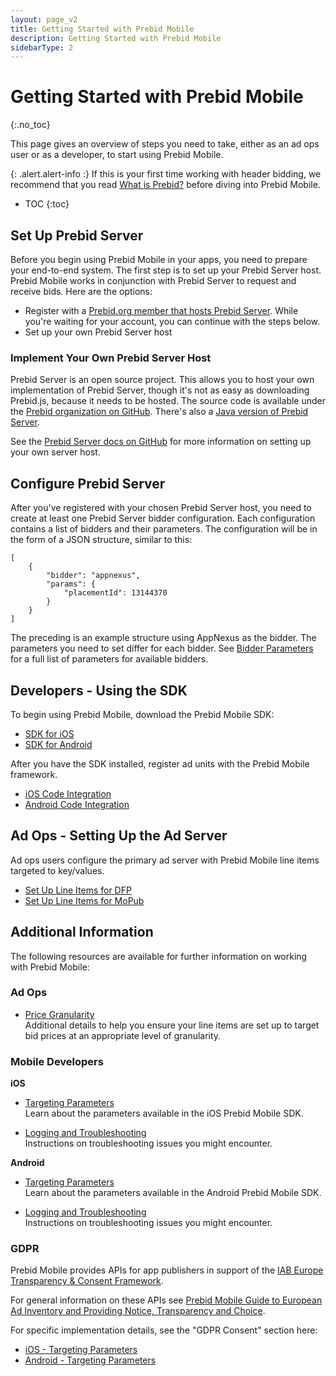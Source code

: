 ```yaml
---
layout: page_v2
title: Getting Started with Prebid Mobile
description: Getting Started with Prebid Mobile
sidebarType: 2
---
```




# Getting Started with Prebid Mobile
{:.no_toc}

This page gives an overview of steps you need to take, either as an ad ops user or as a developer, to start using Prebid Mobile.

{: .alert.alert-info :}
If this is your first time working with header bidding, we recommend that you read [What is Prebid?](/overview/intro.html) before diving into Prebid Mobile.

* TOC
{:toc}

## Set Up Prebid Server

Before you begin using Prebid Mobile in your apps, you need to prepare your end-to-end system. The first step is to set up your Prebid Server host. Prebid Mobile works in conjunction with Prebid Server to request and receive bids. Here are the options:

-   Register with a [Prebid.org member that hosts Prebid Server](/prebid-server/hosted-servers.html). While you're waiting for your account, you can continue with the steps below.
-   Set up your own Prebid Server host

### Implement Your Own Prebid Server Host

Prebid Server is an open source project. This allows you to host your own implementation of Prebid Server, though it's not as easy as downloading Prebid.js, because it needs to be hosted. The source code is available under the [Prebid organization on GitHub](https://github.com/prebid/prebid-server). There's also a [Java version of Prebid Server](https://github.com/rubicon-project/prebid-server-java).

See the [Prebid Server docs on GitHub](https://github.com/prebid/prebid-server/tree/master/docs/developers) for more information on setting up your own server host.

## Configure Prebid Server

After you've registered with your chosen Prebid Server host, you need to create at least one Prebid Server bidder configuration. Each configuration contains a list of bidders and their parameters. The configuration will be in the form of a JSON structure, similar to this:

```
[
    {
    	"bidder": "appnexus",
    	"params": {
    	    "placementId": 13144370
        }
    }
]
```

The preceding is an example structure using AppNexus as the bidder. The parameters you need to set differ for each bidder. See [Bidder Parameters]({{site.github.url}}/dev-docs/bidders.html) for a full list of parameters for available bidders.

## Developers - Using the SDK

To begin using Prebid Mobile, download the Prebid Mobile SDK:
-   [SDK for iOS](https://github.com/prebid/prebid-mobile-ios)
-   [SDK for Android](https://github.com/prebid/prebid-mobile-android)

After you have the SDK installed, register ad units with the Prebid Mobile framework.
-   [iOS Code Integration]({{site.github.url}}/prebid-mobile/pbm-api/ios/code-integration-ios.html)
-   [Android Code Integration]({{site.github.url}}/prebid-mobile/pbm-api/android/code-integration-android.html)

## Ad Ops - Setting Up the Ad Server

Ad ops users configure the primary ad server with Prebid Mobile line items targeted to key/values.
-   [Set Up Line Items for DFP]({{site.github.url}}/prebid-mobile/adops-line-item-setup-dfp.html)
-   [Set Up Line Items for MoPub]({{site.github.url}}/prebid-mobile/adops-line-item-setup-mopub.html)

## Additional Information

The following resources are available for further information on working with Prebid Mobile:

### Ad Ops

-   [Price Granularity](/prebid-mobile/adops-price-granularity.html)  
    Additional details to help you ensure your line items are set up to target bid prices at an appropriate level of granularity.

### Mobile Developers

**iOS**

-   [Targeting Parameters](/prebid-mobile/pbm-api/ios/pbm-targeting-ios.html)  
    Learn about the parameters available in the iOS Prebid Mobile SDK.

-   [Logging and Troubleshooting](/prebid-mobile/logging-troubleshooting-ios.html)  
    Instructions on troubleshooting issues you might encounter.

**Android**

-   [Targeting Parameters](/prebid-mobile/pbm-api/android/pbm-targeting-params-android.html)  
    Learn about the parameters available in the Android Prebid Mobile SDK.

-   [Logging and Troubleshooting](/prebid-mobile/logging-troubleshooting-android.html)  
    Instructions on troubleshooting issues you might encounter.

### GDPR

Prebid Mobile provides APIs for app publishers in support of the [IAB Europe Transparency & Consent Framework](http://advertisingconsent.eu/).

For general information on these APIs see [Prebid Mobile Guide to European Ad Inventory and Providing Notice, Transparency and Choice]({{site.baseurl}}/prebid-mobile/gdpr.html).

For specific implementation details, see the "GDPR Consent" section here:
-   [iOS - Targeting Parameters](/prebid-mobile/pbm-api/ios/pbm-targeting-ios.html)
-   [Android - Targeting Parameters](/prebid-mobile/pbm-api/android/pbm-targeting-params-android.html)
